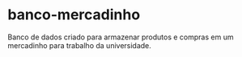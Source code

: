 # banco-mercadinho
Banco de dados criado para armazenar produtos e compras em um mercadinho para trabalho da universidade.
